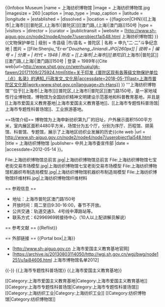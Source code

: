 {{Infobox Museum
 |name          = 上海纺织博物馆
 |image         = 上海纺织博物馆.jpg
 |imagesize     = 260
 |caption       = 
 |map_type      = 
 |map_caption   = 
 |latitude      = 
 |longitude     = 
 |established   =
 |dissolved     = 
 |location      =  {{flagicon|CHN}}[[上海市|上海市]][[普陀区_(上海市)|普陀区]][[澳门路_(上海)|澳门路]]150号
 |type          = 
 |visitors      = 
 |director      = 
 |curator       = 
 |publictransit = 
 |website       = [http://www.sh-aiguo.gov.cn/node2/node4/node7/userobject1ai548.html 上海纺织博物馆]
}}
{{文物保护单位
| 级别 = 市县级
|市/县名 = 普陀区
| 名称 = 申九“二·二”斗争纪念地
| 图片 = [[File:Shenjiu_"Er·er"_Douzheng_Jiniandi.JPG|260px]]
| 说明 = 
| 编号 = 
| 分类 = 
| 时代 = 1948
| 所在 = [[上海市|上海市]][[普陀区_(上海市)|普陀区]][[澳门路_(上海)|澳门路]]150号
| 登录 = 1989年<ref>{{Cite web|url=http://www.shpt.gov.cn/wenhuaju/gk-fawen/20171109/275924.html|title=关于印发《普陀区现有各等级文物保护单位（点）名录》的通知_行政发文_文化局|accessdate=2018-05-11|last=上海市普陀区文化局|work=www.shpt.gov.cn|language=zh-Hans}}</ref>
}}
'''上海纺织博物馆'''位于[[上海市|上海市]][[普陀区_(上海市)|普陀区]]澳门路150号，是一家地域性行业博物馆，博物馆为全国纺织精神文明建设示范基地和科普教育基地，并且是[[上海市爱国主义教育基地|上海市爱国主义教育基地]]、[[上海市专题性科普场馆|上海市专题性科普场馆]]、工业旅游基地。

==场馆介绍==
博物馆为上海申新纺织第九厂的旧址，户外展示面积1500平方米，室内展区面积4480平方米，场馆分为五个厅，分别为序厅、历程馆、撷英馆、科普馆、专题馆，展示了上海地区纺织业发展的历史<ref>{{cite web  |url = http://www.sh-aiguo.gov.cn/node2/node4/node7/userobject1ai548.html |title = 上海纺织博物馆  |publisher= 中共上海市委宣传部 |date =  |accessdate=2012-05-14 }}</ref>。

<gallery>
File:上海纺织博物馆总前言.jpg|上海纺织博物馆总前言
File:上海纺织博物馆七宝老街交易市场模型.jpg|上海纺织博物馆七宝老街交易市场模型
File:上海纺织博物馆机器织布制造局模型.jpg|上海纺织博物馆机器织布制造局模型
File:上海纺织博物馆纤维材料.jpg|上海纺织博物馆纤维材料
</gallery>

== 参观信息 ==
* 地址：上海市普陀区澳门路150号
* 开放时间：周二至日9:30-16:00，春节不开放。
* 公共交通：轨道交通3、4号线中潭路站等。
* 联系方式：62996969转接待中心（10人以上配讲解员解说）

== 参考文献 ==
{{Reflist}}

== 外部链接 ==
{{Portal box|上海}}
* [http://www.sh-aiguo.gov.cn 上海市爱国主义教育基地官网]
* [https://archive.is/20130803114050/http://wgj.sh.gov.cn/wgj/bwg/node1251/u1ai84606.html 上海市博物馆名单2012]

{{-}}
{{上海市专题性科普场馆}}
{{上海市爱国主义教育基地}}

[[Category:上海市爱国主义教育基地|Category:上海市爱国主义教育基地]]
[[Category:上海市专题性科普场馆|Category:上海市专题性科普场馆]]
[[Category:上海纺织工业|Category:上海纺织工业]]
[[Category:纺织博物馆|Category:纺织博物馆]]